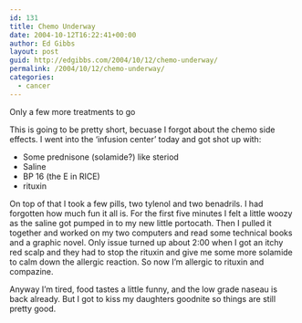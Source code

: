 ```yaml
---
id: 131
title: Chemo Underway
date: 2004-10-12T16:22:41+00:00
author: Ed Gibbs
layout: post
guid: http://edgibbs.com/2004/10/12/chemo-underway/
permalink: /2004/10/12/chemo-underway/
categories:
  - cancer
---
```

Only a few more treatments to go

This is going to be pretty short, becuase I forgot about the chemo side effects. I went into the &#8216;infusion center&#8217; today and got shot up with:

  * Some prednisone (solamide?) like steriod
  * Saline
  * BP 16 (the E in RICE)
  * rituxin

On top of that I took a few pills, two tylenol and two benadrils. I had forgotten how much fun it all is. For the first five minutes I felt a little woozy as the saline got pumped in to my new little portocath. Then I pulled it together and worked on my two computers and read some technical books and a graphic novel. Only issue turned up about 2:00 when I got an itchy red scalp and they had to stop the rituxin and give me some more solamide to calm down the allergic reaction. So now I&#8217;m allergic to rituxin and compazine.

Anyway I&#8217;m tired, food tastes a little funny, and the low grade naseau is back already. But I got to kiss my daughters goodnite so things are still pretty good.